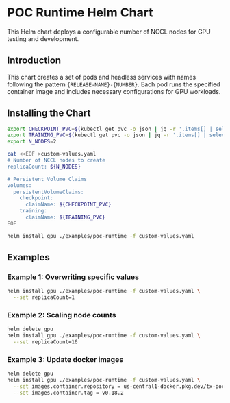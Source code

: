 # POC Runtime Helm Chart

This Helm chart deploys a configurable number of NCCL nodes for GPU testing and development.

## Introduction

This chart creates a set of pods and headless services with names following the pattern `{RELEASE-NAME}-{NUMBER}`. Each pod runs the specified container image and includes necessary configurations for GPU workloads.

## Installing the Chart



```bash
export CHECKPOINT_PVC=$(kubectl get pvc -o json | jq -r '.items[] | select(.metadata.name | test("^checkpoint-.*")) | .metadata.name')
export TRAINING_PVC=$(kubectl get pvc -o json | jq -r '.items[] | select(.metadata.name | test("^training-.*")) | .metadata.name')
export N_NODES=2

cat <<EOF >custom-values.yaml
# Number of NCCL nodes to create
replicaCount: ${N_NODES}

# Persistent Volume Claims
volumes:
  persistentVolumeClaims:
    checkpoint:
      claimName: ${CHECKPOINT_PVC}
    training:
      claimName: ${TRAINING_PVC}
EOF
```

```bash
helm install gpu ./examples/poc-runtime -f custom-values.yaml
```

## Examples

### Example 1: Overwriting specific values

```bash
helm install gpu ./examples/poc-runtime -f custom-values.yaml \
  --set replicaCount=1
```

### Example 2: Scaling node counts
```bash
helm delete gpu
helm install gpu ./examples/poc-runtime -f custom-values.yaml \
  --set replicaCount=16
```

### Example 3: Update docker images
```bash
helm delete gpu
helm install gpu ./examples/poc-runtime -f custom-values.yaml \
  --set images.container.repository = us-central1-docker.pkg.dev/tx-poc-250507/tx-poc-repo/tensorrt_master \
  --set images.container.tag = v0.18.2
```

